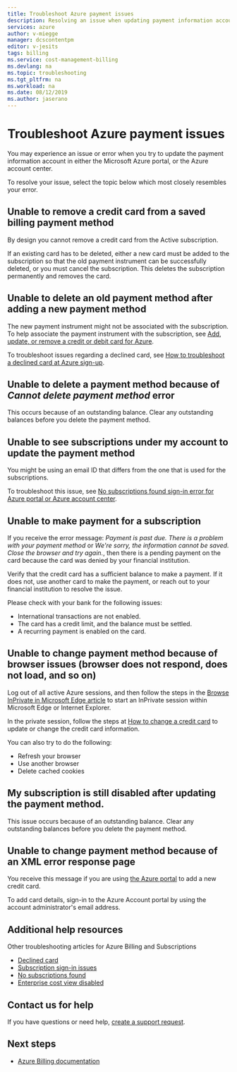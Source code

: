 ```yaml
---
title: Troubleshoot Azure payment issues
description: Resolving an issue when updating payment information account in the Microsoft Azure portal or account center.
services: azure
author: v-miegge
manager: dcscontentpm
editor: v-jesits
tags: billing
ms.service: cost-management-billing
ms.devlang: na
ms.topic: troubleshooting
ms.tgt_pltfrm: na
ms.workload: na
ms.date: 08/12/2019
ms.author: jaserano
---
```


# Troubleshoot Azure payment issues

You may experience an issue or error when you try to update the payment information account in either the Microsoft Azure portal, or the Azure account center.

To resolve your issue, select the topic below which most closely resembles your error.

## Unable to remove a credit card from a saved billing payment method

By design you cannot remove a credit card from the Active subscription.

If an existing card has to be deleted, either a new card must be added to the subscription so that the old payment instrument can be successfully deleted, or you must cancel the subscription. This deletes the subscription permanently and removes the card.

## Unable to delete an old payment method after adding a new payment method

The new payment instrument might not be associated with the subscription. To help associate the payment instrument with the subscription, see [Add, update, or remove a credit or debit card for Azure](billing-how-to-change-credit-card.md).

To troubleshoot issues regarding a declined card, see [How to troubleshoot a declined card at Azure sign-up](billing-troubleshoot-declined-card.md).

## Unable to delete a payment method because of *Cannot delete payment method* error

This occurs because of an outstanding balance. Clear any outstanding balances before you delete the payment method.

## Unable to see subscriptions under my account to update the payment method

You might be using an email ID that differs from the one that is used for the subscriptions.

To troubleshoot this issue, see [No subscriptions found sign-in error for Azure portal or Azure account center](billing-no-subscriptions-found.md).

## Unable to make payment for a subscription

If you receive the error message: *Payment is past due. There is a problem with your payment method* or *We're sorry, the information cannot be saved. Close the browser and try again.*, then there is a pending payment on the card because the card was denied by your financial institution.

Verify that the credit card has a sufficient balance to make a payment. If it does not, use another card to make the payment, or reach out to your financial institution to resolve the issue.

Please check with your bank for the following issues:

- International transactions are not enabled.
- The card has a credit limit, and the balance must be settled.
- A recurring payment is enabled on the card.

## Unable to change payment method because of browser issues (browser does not respond, does not load, and so on)

Log out of all active Azure sessions, and then follow the steps in the [Browse InPrivate in Microsoft Edge article](https://support.microsoft.com/help/4026200/microsoft-edge-browse-inprivate)  to start an InPrivate session within Microsoft Edge or Internet Explorer.

In the private session, follow the steps at [How to change a credit card](billing-how-to-change-credit-card.md) to update or change the credit card information.

You can also try to do the following:

- Refresh your browser
- Use another browser
- Delete cached cookies

## My subscription is still disabled after updating the payment method.

This issue occurs because of an outstanding balance. Clear any outstanding balances before you delete the payment method.

## Unable to change payment method because of an XML error response page

You receive this message if you are using [the Azure portal](https://portal.azure.com/) to add a new credit card.

To add card details, sign-in to the Azure Account portal by using the account administrator's email address.

## Additional help resources

Other troubleshooting articles for Azure Billing and Subscriptions

- [Declined card](billing-troubleshoot-declined-card.md)
- [Subscription sign-in issues](billing-troubleshoot-sign-in-issue.md)
- [No subscriptions found](billing-no-subscriptions-found.md)
- [Enterprise cost view disabled](billing-enterprise-mgmt-grp-troubleshoot-cost-view.md)

## Contact us for help

If you have questions or need help, [create a support request](https://ms.portal.azure.com/#blade/Microsoft_Azure_Support/HelpAndSupportBlade/newsupportrequest).

## Next steps

- [Azure Billing documentation](index.md)
